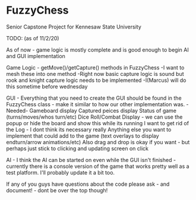 # FuzzyChess
Senior Capstone Project for Kennesaw State University


TODO: (as of 11/2/20)

As of now - game logic is mostly complete and is good enough to begin AI and GUI implementation

Game Logic - 
 getMove()/getCapture() methods in FuzzyChess 
  -I want to mesh these into one method
  -Right now basic capture logic is sound but rook and knight capture logic needs to be implemented
  -I(Marcus) will do this sometime before wednesday
  
GUI -
 Everything that you need to create the GUI should be found in the FuzzyChess class - make it similar
 to how our other implementation was.
 -Needed-
  Gameboard display
  Captured peices display
  Status of game (turns/moves/whos turn/etc)
  Dice Roll/Combat Display - we can use the popup or hide the board and show this while its running
  I want to get rid of the Log - I dont think its necessary really
  Anything else you want to implement that could add to the game (text overlays to display endturn/arrow animations/etc)
  Also drag and drop is okay if you want - but perhaps just stick to clicking and updating screen on click
  
AI - 
I think the AI can be started on even while the GUI isn't finished - currently there is a console version of
the game that works pretty well as a test platform. I'll probably update it a bit too.


If any of you guys have questions about the code please ask - and document! - dont be over the top though!

